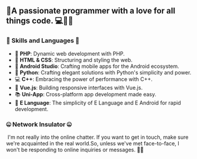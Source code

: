 ## 👋A passionate programmer with a love for all things code. 💻👨‍💻

### 🌟 Skills and Languages 🌟
- 🚀 **PHP**: Dynamic web development with PHP.
- 🎨 **HTML & CSS**: Structuring and styling the web.
- 📱 **Android Studio**: Crafting mobile apps for the Android ecosystem.
- 🐍 **Python**: Crafting elegant solutions with Python's simplicity and power.
- 💻 **C++**: Embracing the power of performance with C++.
- 🌈 **Vue.js**: Building responsive interfaces with Vue.js.
- 📚 **Uni-App**: Cross-platform app development made easy.
- 🏮 **E Language**: The simplicity of E Language and E Android for rapid development.

### 🤐 Network Insulator 🤐
﻿
I'm not really into the online chatter. If you want to get in touch, make sure we're acquainted in the real world.So, unless we've met face-to-face, I won't be responding to online inquiries or messages. 👥🚫
